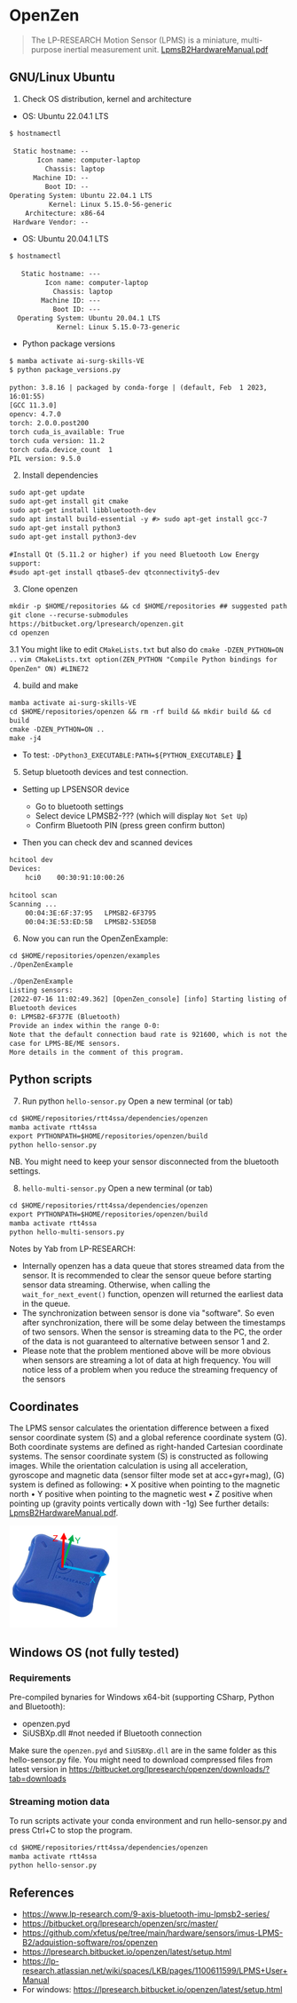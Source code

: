 # OpenZen 
> The LP-RESEARCH Motion Sensor (LPMS) is a miniature, multi-purpose inertial measurement unit. [LpmsB2HardwareManual.pdf](https://lp-research.com/wp-content/uploads/2020/03/20200310LpmsB2HardwareManual.pdf)

## GNU/Linux Ubuntu

1. Check OS distribution, kernel and architecture
* OS: Ubuntu 22.04.1 LTS              
```
$ hostnamectl

 Static hostname: --
       Icon name: computer-laptop
         Chassis: laptop
      Machine ID: --
         Boot ID: --
Operating System: Ubuntu 22.04.1 LTS              
          Kernel: Linux 5.15.0-56-generic
    Architecture: x86-64
 Hardware Vendor: --
```

* OS: Ubuntu 20.04.1 LTS
```
$ hostnamectl

   Static hostname: ---
         Icon name: computer-laptop
           Chassis: laptop
        Machine ID: ---
           Boot ID: ---
  Operating System: Ubuntu 20.04.1 LTS
            Kernel: Linux 5.15.0-73-generic
```


* Python package versions
```
$ mamba activate ai-surg-skills-VE
$ python package_versions.py 

python: 3.8.16 | packaged by conda-forge | (default, Feb  1 2023, 16:01:55) 
[GCC 11.3.0]
opencv: 4.7.0
torch: 2.0.0.post200
torch cuda_is_available: True
torch cuda version: 11.2
torch cuda.device_count  1
PIL version: 9.5.0
```


2. Install dependencies
```
sudo apt-get update
sudo apt-get install git cmake
sudo apt-get install libbluetooth-dev
sudo apt install build-essential -y #> sudo apt-get install gcc-7
sudo apt-get install python3 
sudo apt-get install python3-dev
 
#Install Qt (5.11.2 or higher) if you need Bluetooth Low Energy support: 
#sudo apt-get install qtbase5-dev qtconnectivity5-dev
``` 

3. Clone openzen 
```
mkdir -p $HOME/repositories && cd $HOME/repositories ## suggested path
git clone --recurse-submodules https://bitbucket.org/lpresearch/openzen.git
cd openzen 
```

3.1 You might like to edit `CMakeLists.txt` but also do `cmake -DZEN_PYTHON=ON ..`
    ```
    vim CMakeLists.txt
    option(ZEN_PYTHON "Compile Python bindings for OpenZen" ON) #LINE72
    ```

4. build and make
```
mamba activate ai-surg-skills-VE
cd $HOME/repositories/openzen && rm -rf build && mkdir build && cd build
cmake -DZEN_PYTHON=ON ..
make -j4
```

* To test: `-DPython3_EXECUTABLE:PATH=${PYTHON_EXECUTABLE}` [:link:](https://github.com/Slicer/Slicer/issues/5498)


5. Setup bluetooth devices and test connection.
* Setting up LPSENSOR device 
	* Go to bluetooth settings
	* Select device LPMSB2-??? (which will display `Not Set Up`)
	* Confirm Bluetooth PIN (press green confirm button)

* Then you can check dev and scanned devices 
```
hcitool dev
Devices:
	hci0	00:30:91:10:00:26

hcitool scan
Scanning ...
	00:04:3E:6F:37:95	LPMSB2-6F3795
	00:04:3E:53:ED:5B	LPMSB2-53ED5B
```


6. Now you can run the OpenZenExample:
```
cd $HOME/repositories/openzen/examples
./OpenZenExample
```

```
./OpenZenExample
Listing sensors:
[2022-07-16 11:02:49.362] [OpenZen_console] [info] Starting listing of Bluetooth devices
0: LPMSB2-6F377E (Bluetooth)
Provide an index within the range 0-0:
Note that the default connection baud rate is 921600, which is not the case for LPMS-BE/ME sensors. 
More details in the comment of this program.
```


## Python scripts 
7. Run python `hello-sensor.py`
Open a new terminal (or tab)
``` 
cd $HOME/repositories/rtt4ssa/dependencies/openzen
mamba activate rtt4ssa
export PYTHONPATH=$HOME/repositories/openzen/build
python hello-sensor.py
```
NB. You might need to keep your sensor disconnected from the bluetooth settings.

8. `hello-multi-sensor.py`
Open a new terminal (or tab)
``` 
cd $HOME/repositories/rtt4ssa/dependencies/openzen
export PYTHONPATH=$HOME/repositories/openzen/build
mamba activate rtt4ssa
python hello-multi-sensors.py
```
Notes by Yab from LP-RESEARCH:
* Internally openzen has a data queue that stores streamed data from the sensor. 
  It is recommended to clear the sensor queue before starting sensor data streaming. 
  Otherwise, when calling the `wait_for_next_event()` function, openzen will returned the earliest data in the queue.
* The synchronization between sensor is done via "software". 
  So even after synchronization, there will be some delay between the timestamps of two sensors. 
  When the sensor is streaming data to the PC, the order of the data is not guaranteed to alternative between sensor 1 and 2.
* Please note that the problem mentioned above will be more obvious when sensors are streaming a lot of data at high frequency. 
  You will notice less of a problem when you reduce the streaming frequency of the sensors

## Coordinates 
The LPMS sensor calculates the orientation difference between a fixed sensor 
coordinate system (S) and a global reference coordinate system (G). Both coordinate
systems are defined as right-handed Cartesian coordinate systems. The sensor
coordinate system (S) is constructed as following images.
While the orientation calculation is using all acceleration, gyroscope and
magnetic data (sensor filter mode set at acc+gyr+mag), (G) system is defined as
following:
• X positive when pointing to the magnetic north
• Y positive when pointing to the magnetic west
• Z positive when pointing up (gravity points vertically down with -1g)
See further details: [LpmsB2HardwareManual.pdf](https://lp-research.com/wp-content/uploads/2020/03/20200310LpmsB2HardwareManual.pdf).
 
![fig](lpms-b2-coordinates.png)


## Windows OS (not fully tested)

### Requirements
Pre-compiled bynaries for Windows x64-bit (supporting CSharp, Python and Bluetooth):
* openzen.pyd
* SiUSBXp.dll #not needed if Bluetooth connection

Make sure the `openzen.pyd` and `SiUSBXp.dll` are in the same folder as this hello-sensor.py file.
You might need to download compressed files from latest version in https://bitbucket.org/lpresearch/openzen/downloads/?tab=downloads 

### Streaming motion data
To run scripts activate your conda environment and run hello-sensor.py and press Ctrl+C to stop the program.
``` 
cd $HOME/repositories/rtt4ssa/dependencies/openzen
mamba activate rtt4ssa
python hello-sensor.py
```

## References
* https://www.lp-research.com/9-axis-bluetooth-imu-lpmsb2-series/
* https://bitbucket.org/lpresearch/openzen/src/master/   
* https://github.com/xfetus/pe/tree/main/hardware/sensors/imus-LPMS-B2/adquistion-software/ros/openzen  
* https://lpresearch.bitbucket.io/openzen/latest/setup.html
* https://lp-research.atlassian.net/wiki/spaces/LKB/pages/1100611599/LPMS+User+Manual
* For windows: https://lpresearch.bitbucket.io/openzen/latest/setup.html 
